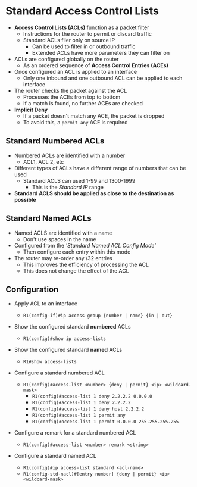 # Standard Access Control Lists

- **Access Control Lists (ACLs)** function as a packet filter
  - Instructions for the router to permit or discard traffic
  - Standard ACLs filer only on source IP
    - Can be used to filter in or outbound traffic
    - Extended ACLs have more parameters they can filter on
- ACLs are configured globally on the router
  - As an ordered sequence of **Access Control Entries (ACEs)**
- Once configured an ACL is applied to an interface
  - Only one inbound and one outbound ACL can be applied to each interface
- The router checks the packet against the ACL
  - Processes the ACEs from top to bottom
  - If a match is found, no further ACEs are checked
- **Implicit Deny**
  - If a packet doesn't match any ACE, the packet is dropped
  - To avoid this, a `permit any` ACE is required

## Standard Numbered ACLs

- Numbered ACLs are identified with a number
  - ACL1, ACL 2, etc
- Different types of ACLs have a different range of numbers that can be used
  - Standard ACLS can used 1-99 and 1300-1999
    - This is the *Standard IP* range
- **Standard ACLS should be applied as close to the destination as possible**

## Standard Named ACLs

- Named ACLS are identified with a name
  - Don't use spaces in the name
- Configured from the *'Standard Named ACL Config Mode'*
  - Then configure each entry within this mode
- The router may re-order any /32 entries
  - This improves the efficiency of processing the ACL
  - This does not change the effect of the ACL

## Configuration

- Apply ACL to an interface
  - `R1(config-if)#ip access-group {number | name} {in | out}`

- Show the configured standard **numbered** ACLs
  - `R1(config)#show ip access-lists`
- Show the configured standard **named** ACLs
  - `R1#show access-lists`
- Configure a standard numbered ACL
  - `R1(config)#access-list <number> {deny | permit} <ip> <wildcard-mask>`
    - `R1(config)#access-list 1 deny 2.2.2.2 0.0.0.0`
    - `R1(config)#access-list 1 deny 2.2.2.2`
    - `R1(config)#access-list 1 deny host 2.2.2.2`
    - `R1(config)#access-list 1 permit any`
    - `R1(config)#access-list 1 permit 0.0.0.0 255.255.255.255`
- Configure a remark for a standard numbered ACL
  - `R1(config)#access-list <number> remark <string>`
- Configure a standard named ACL
  - `R1(config)#ip access-list standard <acl-name>`
  - `R1(config-std-nacl)#[entry number] {deny | permit} <ip> <wildcard-mask>`
